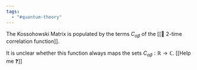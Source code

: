 ```yaml
---
tags:
  - "#quantum-theory"
---
```

The Kossohowski Matrix is populated by the terms $C_{\alpha \beta}$ of the [[📘 2-time correlation function]].

It is unclear whether this function always maps the sets $C_{\alpha \beta}: \mathbb{R} \rightarrow \mathbb{C}$. [[Help me ❓]]


